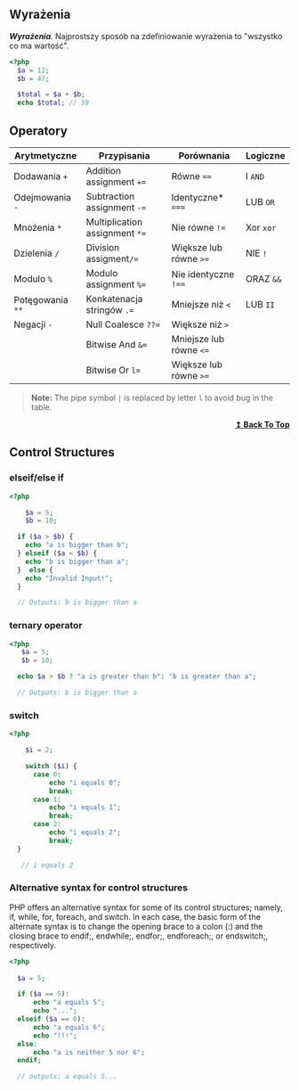 ## Wyrażenia

**_Wyrażenia_**. Najprostszy sposób na zdefiniowanie wyrażenia to "wszystko co ma wartość".

```php
<?php
  $a = 12;
  $b = 47;

  $total = $a + $b;
  echo $total; // 59
```


## Operatory

Arytmetyczne    | Przypisania                    | Porównania              | Logiczne 
------------    | -------------                  | -------------           | -------------
Dodawania `+`   | Addition assignment `+=`       | Równe `==`              | I `AND`
Odejmowania `-` | Subtraction assignment `-=`    | Identyczne* `===`       | LUB `OR`
Mnożenia `*`    | Multiplication assignment `*=` | Nie równe `!=`          | Xor `xor`
Dzielenia `/`   | Division assigment`/=`         | Większe lub równe `>=`  | NIE `!`
Modulo `%`      | Modulo assignment `%=`         | Nie identyczne `!==`    | ORAZ `&&`
Potęgowania `**`| Konkatenacja stringów `.=`     | Mniejsze niż `<`        | LUB `II`
Negacji `-`     | Null Coalesce `??=`            | Większe niż `>`         |
|               | Bitwise And `&=`               | Mniejsze lub równe `<=` | 
|               | Bitwise Or `l=`                | Większe lub równe `>=`  |


> **Note:** The pipe symbol `|` is replaced by letter `l` to avoid bug in the table. 

<p align="right">
  <a href="https://github.com/gabriel-cacayan/php-cheatsheet#table-of-contents"> 
  <strong><span>&#8613;</span> Back To Top</strong>
  </a>
</p>

## Control Structures

### elseif/else if

```php
<?php

    $a = 5;
    $b = 10;

  if ($a > $b) {
    echo "a is bigger than b";
  } elseif ($a < $b) {
    echo "b is bigger than a";
  }  else {
    echo "Invalid Input!";
  }

  // Outputs: b is bigger than a
```

### ternary operator

```php
<?php
   $a = 5;
   $b = 10;

  echo $a > $b ? "a is greater than b": "b is greater than a";

  // Outputs: b is bigger than a
```

### switch

```php
<?php

    $i = 2;

    switch ($i) {
      case 0:
          echo "i equals 0";
          break;
      case 1:
          echo "i equals 1";
          break;
      case 2:
          echo "i equals 2";
          break;
  }

   // i equals 2
```

### Alternative syntax for control structures

PHP offers an alternative syntax for some of its control structures; namely, if, while, for, foreach, and switch. In each case, the basic form of the alternate syntax is to change the opening brace to a colon (:) and the closing brace to endif;, endwhile;, endfor;, endforeach;, or endswitch;, respectively.

```php
<?php
  
  $a = 5;

  if ($a == 5):
      echo "a equals 5";
      echo "...";
  elseif ($a == 6):
      echo "a equals 6";
      echo "!!!";
  else:
      echo "a is neither 5 nor 6";
  endif;

  // outputs: a equals 5...
```
